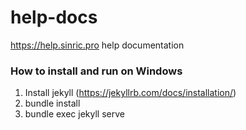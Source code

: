 # help-docs
https://help.sinric.pro help documentation



### How to install and run on Windows
1. Install jekyll (https://jekyllrb.com/docs/installation/)
2. bundle install
3. bundle exec jekyll serve

